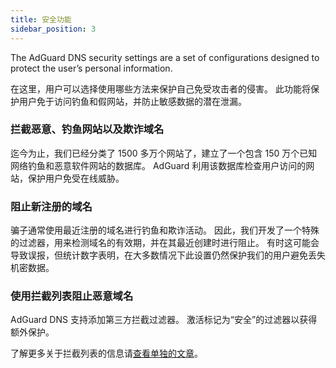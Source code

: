 ```yaml
---
title: 安全功能
sidebar_position: 3
---
```


The AdGuard DNS security settings are a set of configurations designed to protect the user’s personal information.

在这里，用户可以选择使用哪些方法来保护自己免受攻击者的侵害。 此功能将保护用户免于访问钓鱼和假网站，并防止敏感数据的潜在泄漏。

### 拦截恶意、钓鱼网站以及欺诈域名

迄今为止，我们已经分类了 1500 多万个网站了，建立了一个包含 150 万个已知网络钓鱼和恶意软件网站的数据库。 AdGuard 利用该数据库检查用户访问的网站，保护用户免受在线威胁。

### 阻止新注册的域名

骗子通常使用最近注册的域名进行钓鱼和欺诈活动。 因此，我们开发了一个特殊的过滤器，用来检测域名的有效期，并在其最近创建时进行阻止。
有时这可能会导致误报，但统计数字表明，在大多数情况下此设置仍然保护我们的用户避免丢失机密数据。

### 使用拦截列表阻止恶意域名

AdGuard DNS 支持添加第三方拦截过滤器。
激活标记为“安全”的过滤器以获得额外保护。

了解更多关于拦截列表的信息请[查看单独的文章](/private-dns/setting-up-filtering/blocklists.md)。
